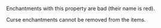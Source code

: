 Enchantments with this property are bad (their name is red).

Curse enchantments cannot be removed from the items.
